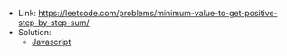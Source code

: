 - Link: https://leetcode.com/problems/minimum-value-to-get-positive-step-by-step-sum/
- Solution:
  - [Javascript](index.js)
  <!-- - [Typescript](index.ts) -->